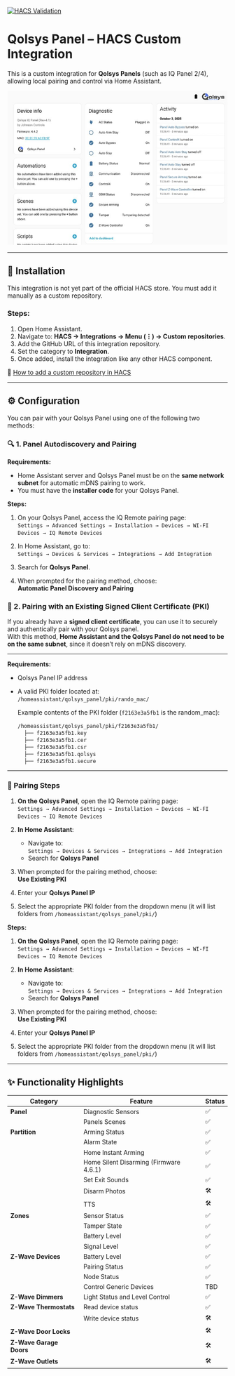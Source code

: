 [![HACS Validation](https://github.com/EHylands/ha-qolsys-panel/actions/workflows/hacs.yml/badge.svg)](https://github.com/EHylands/ha-qolsys-panel/actions/workflows/hacs.yml)

# Qolsys Panel – HACS Custom Integration

This is a custom integration for **Qolsys Panels** (such as IQ Panel 2/4), allowing local pairing and control via Home Assistant.

![Qolsys01](https://github.com/EHylands/ha-qolsys-panel/blob/main/assets/qolsys01.jpg)

---

## 🧩 Installation

This integration is not yet part of the official HACS store. You must add it manually as a custom repository.

### Steps:

1. Open Home Assistant.
2. Navigate to: **HACS → Integrations → Menu (⋮) → Custom repositories**.
3. Add the GitHub URL of this integration repository.
4. Set the category to **Integration**.
5. Once added, install the integration like any other HACS component.

🔗 [How to add a custom repository in HACS](https://www.hacs.xyz/docs/faq/custom_repositories/)

---

## ⚙️ Configuration

You can pair with your Qolsys Panel using one of the following two methods:

### 🔍 1. Panel Autodiscovery and Pairing

**Requirements:**

- Home Assistant server and Qolsys Panel must be on the **same network subnet** for automatic mDNS pairing to work.
- You must have the **installer code** for your Qolsys Panel.

**Steps:**

1. On your Qolsys Panel, access the IQ Remote pairing page:  
   `Settings → Advanced Settings → Installation → Devices → WI-FI Devices → IQ Remote Devices`

2. In Home Assistant, go to:  
   `Settings → Devices & Services → Integrations → Add Integration`

3. Search for **Qolsys Panel**.

4. When prompted for the pairing method, choose:  
   **Automatic Panel Discovery and Pairing**

### 🔐 2. Pairing with an Existing Signed Client Certificate (PKI)

If you already have a **signed client certificate**, you can use it to securely and authentically pair with your Qolsys panel.  
With this method, **Home Assistant and the Qolsys Panel do not need to be on the same subnet**, since it doesn’t rely on mDNS discovery.

---

**Requirements:**

- Qolsys Panel IP address
- A valid PKI folder located at:  
  `/homeassistant/qolsys_panel/pki/rando_mac/`

  Example contents of the PKI folder (`f2163e3a5fb1` is the random_mac):

  ```
  /homeassistant/qolsys_panel/pki/f2163e3a5fb1/
    ├── f2163e3a5fb1.key
    ├── f2163e3a5fb1.cer
    ├── f2163e3a5fb1.csr
    ├── f2163e3a5fb1.qolsys
    ├── f2163e3a5fb1.secure
  ```

---

### 🧭 Pairing Steps

1. **On the Qolsys Panel**, open the IQ Remote pairing page:  
   `Settings → Advanced Settings → Installation → Devices → WI-FI Devices → IQ Remote Devices`

2. **In Home Assistant**:
   - Navigate to:  
     `Settings → Devices & Services → Integrations → Add Integration`
   - Search for **Qolsys Panel**

3. When prompted for the pairing method, choose:  
   **Use Existing PKI**

4. Enter your **Qolsys Panel IP**

5. Select the appropriate PKI folder from the dropdown menu (it will list folders from `/homeassistant/qolsys_panel/pki/`)

**Steps:**

1. **On the Qolsys Panel**, open the IQ Remote pairing page:  
   `Settings → Advanced Settings → Installation → Devices → WI-FI Devices → IQ Remote Devices`

2. **In Home Assistant**:
   - Navigate to:  
     `Settings → Devices & Services → Integrations → Add Integration`
   - Search for **Qolsys Panel**

3. When prompted for the pairing method, choose:  
   **Use Existing PKI**

4. Enter your **Qolsys Panel IP**

5. Select the appropriate PKI folder from the dropdown menu (it will list folders from `/homeassistant/qolsys_panel/pki/`)

---

## ✨ Functionality Highlights

| Category               | Feature                              | Status |
|------------------------|--------------------------------------|--------|
| **Panel**              | Diagnostic Sensors                   | ✅     |
|                        | Panels Scenes                        | ✅     |
| **Partition**          | Arming Status                        | ✅     |
|                        | Alarm State                          | ✅     |
|                        | Home Instant Arming                  | ✅     |
|                        | Home Silent Disarming (Firmware 4.6.1)| ✅     |
|                        | Set Exit Sounds                      | ✅     |
|                        | Disarm Photos                        | 🛠️     |
|                        | TTS                                  | 🛠️     |
| **Zones**              | Sensor Status                        | ✅     |
|                        | Tamper State                         | ✅     |
|                        | Battery Level                        | ✅     |
|                        | Signal Level                         | ✅     |
| **Z-Wave Devices**     | Battery Level                        | ✅     |
|                        | Pairing Status                       | ✅     |
|                        | Node Status                          | ✅     |
|                        | Control Generic Devices              | TBD    |
| **Z-Wave Dimmers**     | Light Status and Level Control       | ✅     |
| **Z-Wave Thermostats** | Read device status                   | ✅     |
|                        | Write device status                  | 🛠️     |
| **Z-Wave Door Locks**  |                                      | 🛠️     |
| **Z-Wave Garage Doors**|                                      | 🛠️     |
| **Z-Wave Outlets**     |                                      | 🛠️     |
